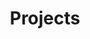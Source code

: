 ---
title: Projects

# Listing view
view: compact

# Optional header image (relative to `assets/media/` folder).
banner:
  caption: ''
  image: ''
---